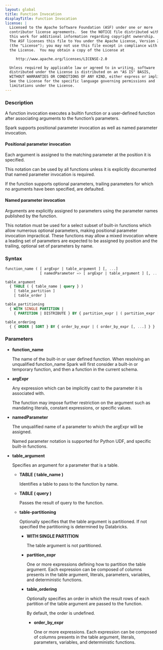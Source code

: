 ```yaml
---
layout: global
title: Function Invocation
displayTitle: Function Invocation
license: |
  Licensed to the Apache Software Foundation (ASF) under one or more
  contributor license agreements.  See the NOTICE file distributed with
  this work for additional information regarding copyright ownership.
  The ASF licenses this file to You under the Apache License, Version 2.0
  (the "License"); you may not use this file except in compliance with
  the License.  You may obtain a copy of the License at

     http://www.apache.org/licenses/LICENSE-2.0

  Unless required by applicable law or agreed to in writing, software
  distributed under the License is distributed on an "AS IS" BASIS,
  WITHOUT WARRANTIES OR CONDITIONS OF ANY KIND, either express or implied.
  See the License for the specific language governing permissions and
  limitations under the License.
---
```


### Description

A function invocation executes a builtin function or a user-defined function after associating arguments to the function’s parameters.

Spark supports positional parameter invocation as well as named parameter invocation.

#### Positional parameter invocation

Each argument is assigned to the matching parameter at the position it is specified.

This notation can be used by all functions unless it is explicitly documented that named parameter invocation is required.

If the function supports optional parameters, trailing parameters for which no arguments have been specified, are defaulted.

#### Named parameter invocation

Arguments are explicitly assigned to parameters using the parameter names published by the function.

This notation must be used for a select subset of built-in functions which allow numerous optional parameters, making positional parameter invocation impractical.
These functions may allow a mixed invocation where a leading set of parameters are expected to be assigned by position and the trailing, optional set of parameters by name.

### Syntax

```sql
function_name ( [ argExpr | table_argument ] [, ...]
                [ namedParameter => [ argExpr | table_argument ] [, ...] )

table_argument
  { TABLE ( { table_name | query } )
    [ table_partition ]
    [ table_order ]

table_partitioning
  { WITH SINGLE PARTITION |
    { PARTITION | DISTRIBUTE } BY { partition_expr | ( partition_expr [, ...] ) } }

table_ordering
  { { ORDER | SORT } BY { order_by_expr | ( order_by_expr [, ...] } }
```

### Parameters

- **function_name**

  The name of the built-in or user defined function. When resolving an unqualified function_name Spark will first consider a built-in or temporary function, and then a function in the current schema.

- **argExpr**

  Any expression which can be implicitly cast to the parameter it is associated with.

  The function may impose further restriction on the argument such as mandating literals, constant expressions, or specific values.

- **namedParameter**

  The unqualified name of a parameter to which the argExpr will be assigned.

  Named parameter notation is supported for Python UDF, and specific built-in functions.

- **table_argument**

  Specifies an argument for a parameter that is a table.

  - **TABLE ( table_name )**

    Identifies a table to pass to the function by name.

  - **TABLE ( query )**

    Passes the result of query to the function.

  - **table-partitioning**

    Optionally specifies that the table argument is partitioned. If not specified the partitioning is determined by Databricks.

    - **WITH SINGLE PARTITION**

      The table argument is not partitioned.

    - **partition_expr**

      One or more expressions defining how to partition the table argument. Each expression can be composed of columns presents in the table argument, literals, parameters, variables, and deterministic functions.

    - **table_ordering**

      Optionally specifies an order in which the result rows of each partition of the table argument are passed to the function.

      By default, the order is undefined.

      - **order_by_expr**

        One or more expressions. Each expression can be composed of columns presents in the table argument, literals, parameters, variables, and deterministic functions.
